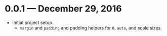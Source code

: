# 0.0.1 &mdash; December 29, 2016

- Initial project setup.
  + `margin` and `padding` and padding helpers for `0`, `auto`, and scale sizes.
